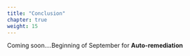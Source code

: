 ```yaml
---
title: "Conclusion"
chapter: true
weight: 15
---
```


Coming soon....Beginning of September for ****Auto-remediation****
